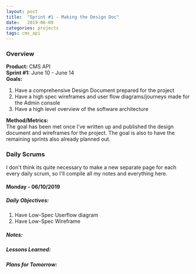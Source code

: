 ```yaml
---
layout: post
title:  "Sprint #1 - Making the Design Doc"
date:   2019-06-09
categories: projects
tags: cms_api
---
```


### Overview
<b>Product:</b> CMS API  
<b>Sprint #1:</b> June 10 - June 14  
<b>Goals:</b>

1. Have a comprehensive Design Document prepared for the project
2. Have a high spec wireframes and user flow diagrams/journeys made for the Admin console
3. Have a high level overview of the software architecture

<b>Method/Metrics:</b>  
The goal has been met once I've written up and published the design document and wireframes for the project.  The goal is also to have the remaining sprints also already planned out.

### Daily Scrums
I don't think its quite necessary to make a new separate page for each every daily scrum, so I'll compile all my notes and everything here.

#### Monday - 06/10/2019

##### Daily Objectives:
1. Have Low-Spec Userflow diagram
2. Have Low-Spec Wireframe

##### Notes:

##### Lessons Learned:

##### Plans for Tomorrow:




<!--Hey haha I'm still in the planning stage for the planning stage.-->
<!--How do you even start a 'product'?  In general, most people will start off by just making an MVP (minimum viable product), but if I'm going for a BDUF (big design up front) kind of thing, I want to make a sprint entirely just for the planning stage?-->

<!--Basically determine resources, collections which are sets of resources, URL's which are paths to resources.  -->
<!--And then try and determine the HTTP methods.  Another question to consider would be whether or not to create POST and UPDATE endpoints, since technically you should only be updating the content through the ADMIN api.  If I choose to include the POST and UPDATE endpoints, would the admin interface somehow make use of this?  -->
<!--Along that topic, should I make the API itself first or the admin interface?  On a different note, don't forget to use HTTP response codes! Also support filtering through the API and not just through the admin.-->
<!--Also think about mimicking wordpress's guidelines and usability. -->

<!--#### Tasks To Do-->

<!--1. Write out description of project and specifications-->
<!--2. Draw out infrasctructure diagrams-->
<!--3. Make low spec to high spec wireframes-->
<!--4. figure out implementation and design architectures-->
<!--  * hello :)-->
<!--  * core questions: how do u support multiple databases?-->
<!--  * things to look into: -->